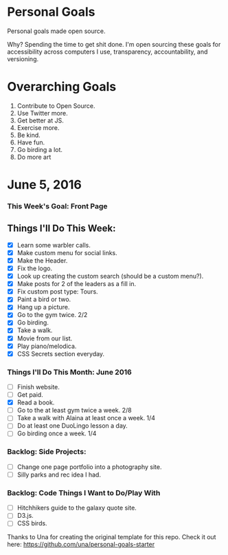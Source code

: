 Personal Goals
==============

Personal goals made open source.

Why? Spending the time to get shit done. I'm open sourcing these goals for accessibility across computers I use, transparency, accountability, and versioning.

# Overarching Goals

1. Contribute to Open Source.
3. Use Twitter more.
4. Get better at JS.
5. Exercise more.
6. Be kind.
7. Have fun.
8. Go birding a lot.
9. Do more art

# June 5, 2016

### This Week's Goal: Front Page

## Things I'll Do This Week:

- [x] Learn some warbler calls.
- [x] Make custom menu for social links.
- [x] Make the Header.
- [x] Fix the logo.
- [x] Look up creating the custom search (should be a custom menu?).
- [x] Make posts for 2 of the leaders as a fill in.
- [x] Fix custom post type: Tours.
- [x] Paint a bird or two.
- [x] Hang up a picture. 
- [x] Go to the gym twice. 2/2
- [x] Go birding.
- [x] Take a walk.
- [x] Movie from our list.
- [x] Play piano/melodica.
- [x] CSS Secrets section everyday.

### Things I'll Do This Month: June 2016

- [ ] Finish website.
- [ ] Get paid.
- [x] Read a book.
- [ ] Go to the at least gym twice a week. 2/8
- [ ] Take a walk with Alaina at least once a week. 1/4
- [ ] Do at least one DuoLingo lesson a day.
- [ ] Go birding once a week. 1/4

### Backlog: Side Projects:

- [ ] Change one page portfolio into a photography site.
- [ ] Silly parks and rec idea I had.

### Backlog: Code Things I Want to Do/Play With

- [ ] Hitchhikers guide to the galaxy quote site.
- [ ] D3.js.
- [ ] CSS birds.

Thanks to Una for creating the original template for this repo. Check it out here: https://github.com/una/personal-goals-starter
